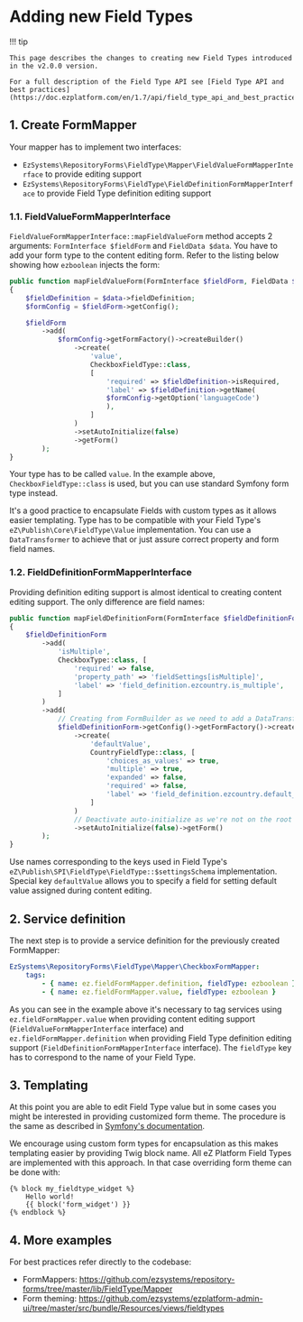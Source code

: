 # Adding new Field Types

!!! tip

    This page describes the changes to creating new Field Types introduced in the v2.0.0 version.

    For a full description of the Field Type API see [Field Type API and best practices](https://doc.ezplatform.com/en/1.7/api/field_type_api_and_best_practices/).

## 1. Create FormMapper

Your mapper has to implement two interfaces:

- `EzSystems\RepositoryForms\FieldType\Mapper\FieldValueFormMapperInterface` to provide editing support
- `EzSystems\RepositoryForms\FieldType\FieldDefinitionFormMapperInterface` to provide Field Type definition editing support

### 1.1. FieldValueFormMapperInterface

`FieldValueFormMapperInterface::mapFieldValueForm` method accepts 2 arguments:
`FormInterface $fieldForm` and `FieldData $data`.
You have to add your form type to the content editing form. Refer to the listing below showing how `ezboolean` injects the form:

``` php
public function mapFieldValueForm(FormInterface $fieldForm, FieldData $data)
{
    $fieldDefinition = $data->fieldDefinition;
    $formConfig = $fieldForm->getConfig();

    $fieldForm
        ->add(
            $formConfig->getFormFactory()->createBuilder()
                ->create(
                    'value',
                    CheckboxFieldType::class,
                    [
                        'required' => $fieldDefinition->isRequired,
                        'label' => $fieldDefinition->getName(
                        $formConfig->getOption('languageCode')
                        ),
                    ]
                )
                ->setAutoInitialize(false)
                ->getForm()
        );
}
```

Your type has to be called `value`.
In the example above, `CheckboxFieldType::class` is used, but you can use standard Symfony form type instead.

It's a good practice to encapsulate Fields with custom types as it allows easier templating.
Type has to be compatible with your Field Type's `eZ\Publish\Core\FieldType\Value` implementation.
You can use a `DataTransformer` to achieve that or just assure correct property and form field names.

### 1.2. FieldDefinitionFormMapperInterface

Providing definition editing support is almost identical to creating content editing support. The only difference are field names:

``` php
public function mapFieldDefinitionForm(FormInterface $fieldDefinitionForm, FieldDefinitionData $data)
{
    $fieldDefinitionForm
        ->add(
            'isMultiple',
            CheckboxType::class, [
                'required' => false,
                'property_path' => 'fieldSettings[isMultiple]',
                'label' => 'field_definition.ezcountry.is_multiple',
            ]
        )
        ->add(
            // Creating from FormBuilder as we need to add a DataTransformer.
            $fieldDefinitionForm->getConfig()->getFormFactory()->createBuilder()
                ->create(
                    'defaultValue',
                    CountryFieldType::class, [
                        'choices_as_values' => true,
                        'multiple' => true,
                        'expanded' => false,
                        'required' => false,
                        'label' => 'field_definition.ezcountry.default_value',
                    ]
                )
                // Deactivate auto-initialize as we're not on the root form.
                ->setAutoInitialize(false)->getForm()
        );
}
```

Use names corresponding to the keys used in Field Type's `eZ\Publish\SPI\FieldType\FieldType::$settingsSchema` implementation.
Special key `defaultValue` allows you to specify a field for setting default value assigned during content editing.

## 2. Service definition

The next step is to provide a service definition for the previously created FormMapper:

``` yaml
EzSystems\RepositoryForms\FieldType\Mapper\CheckboxFormMapper:
    tags:
        - { name: ez.fieldFormMapper.definition, fieldType: ezboolean }
        - { name: ez.fieldFormMapper.value, fieldType: ezboolean }
```

As you can see in the example above it's necessary to tag services using `ez.fieldFormMapper.value` when providing content editing support (`FieldValueFormMapperInterface` interface) and  `ez.fieldFormMapper.definition` when providing Field Type definition editing support (`FieldDefinitionFormMapperInterface` interface). The `fieldType` key has to correspond to the name of your Field Type.

## 3. Templating

At this point you are able to edit Field Type value but in some cases you might be interested in providing customized form theme. The procedure is the same as described in [Symfony's documentation](https://symfony.com/doc/current/form/form_customization.html).

We encourage using custom form types for encapsulation as this makes templating easier by providing Twig block name. All eZ Platform Field Types are implemented with this approach. In that case overriding form theme can be done with:

``` html+twig
{% block my_fieldtype_widget %}
    Hello world!
    {{ block('form_widget') }}
{% endblock %}
```

## 4. More examples

For best practices refer directly to the codebase:

* FormMappers: https://github.com/ezsystems/repository-forms/tree/master/lib/FieldType/Mapper
* Form theming: https://github.com/ezsystems/ezplatform-admin-ui/tree/master/src/bundle/Resources/views/fieldtypes
